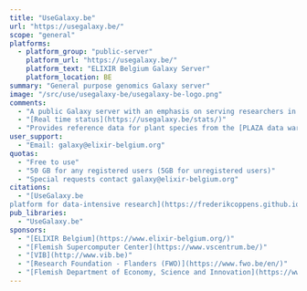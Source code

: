 ```yaml
---
title: "UseGalaxy.be"
url: "https://usegalaxy.be/"
scope: "general"
platforms:
  - platform_group: "public-server"
    platform_url: "https://usegalaxy.be/"
    platform_text: "ELIXIR Belgium Galaxy Server"
    platform_location: BE
summary: "General purpose genomics Galaxy server"
image: "/src/use/usegalaxy-be/usegalaxy-be-logo.png"
comments:
  - "A public Galaxy server with an emphasis on serving researchers in Belgium."
  - "[Real time status](https://usegalaxy.be/stats/)"
  - "Provides reference data for plant species from the [PLAZA data warehouse](https://usegalaxy-be.github.io/posts/2019/07/01/PLAZA-reference-data/plain.html)."
user_support:
  - "Email: galaxy@elixir-belgium.org"
quotas:
  - "Free to use"
  - "50 GB for any registered users (5GB for unregistered users)"
  - "Special requests contact galaxy@elixir-belgium.org"
citations:
  - "[UseGalaxy.be
platform for data-intensive research](https://frederikcoppens.github.io/slidedecks/ELIXIR_Belgium_usegalaxy_20190916/), Frederik Coppens, ELIXIR Belgium All Hands 2019"
pub_libraries:
  - "UseGalaxy.be"
sponsors:
  - "[ELIXIR Belgium](https://www.elixir-belgium.org/)"
  - "[Flemish Supercomputer Center](https://www.vscentrum.be/)"
  - "[VIB](http://www.vib.be)"
  - "[Research Foundation - Flanders (FWO)](https://www.fwo.be/en/)"
  - "[Flemish Department of Economy, Science and Innovation](https://www.ewi-vlaanderen.be/en)"
---
```

